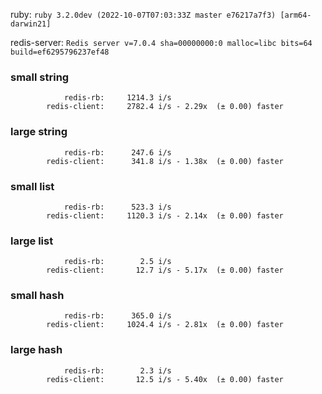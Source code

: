 ruby: `ruby 3.2.0dev (2022-10-07T07:03:33Z master e76217a7f3) [arm64-darwin21]`

redis-server: `Redis server v=7.0.4 sha=00000000:0 malloc=libc bits=64 build=ef6295796237ef48`


### small string

```
            redis-rb:     1214.3 i/s
        redis-client:     2782.4 i/s - 2.29x  (± 0.00) faster

```

### large string

```
            redis-rb:      247.6 i/s
        redis-client:      341.8 i/s - 1.38x  (± 0.00) faster

```

### small list

```
            redis-rb:      523.3 i/s
        redis-client:     1120.3 i/s - 2.14x  (± 0.00) faster

```

### large list

```
            redis-rb:        2.5 i/s
        redis-client:       12.7 i/s - 5.17x  (± 0.00) faster

```

### small hash

```
            redis-rb:      365.0 i/s
        redis-client:     1024.4 i/s - 2.81x  (± 0.00) faster

```

### large hash

```
            redis-rb:        2.3 i/s
        redis-client:       12.5 i/s - 5.40x  (± 0.00) faster

```

